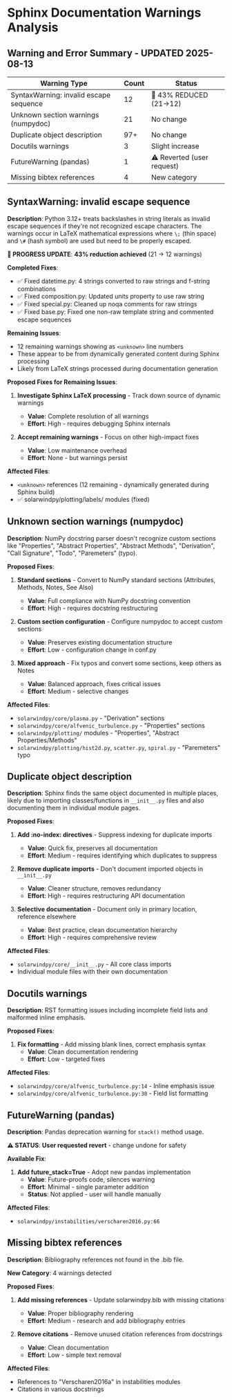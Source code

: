 # Sphinx Documentation Warnings Analysis

## Warning and Error Summary - UPDATED 2025-08-13

| Warning Type | Count | Status |
|-------------|-------|--------|
| SyntaxWarning: invalid escape sequence | 12 | 🔸 43% REDUCED (21→12) |
| Unknown section warnings (numpydoc) | 21 | No change |
| Duplicate object description | 97+ | No change |
| Docutils warnings | 3 | Slight increase |
| FutureWarning (pandas) | 1 | ⚠️ Reverted (user request) |
| Missing bibtex references | 4 | New category |

## SyntaxWarning: invalid escape sequence

**Description**: Python 3.12+ treats backslashes in string literals as invalid escape sequences if they're not recognized escape characters. The warnings occur in LaTeX mathematical expressions where `\;` (thin space) and `\#` (hash symbol) are used but need to be properly escaped.

**🔸 PROGRESS UPDATE**: **43% reduction achieved** (21 → 12 warnings)

**Completed Fixes**:
- ✅ Fixed datetime.py: 4 strings converted to raw strings and f-string combinations
- ✅ Fixed composition.py: Updated units property to use raw string
- ✅ Fixed special.py: Cleaned up noqa comments for raw strings  
- ✅ Fixed base.py: Fixed one non-raw template string and commented escape sequences

**Remaining Issues**:
- 12 remaining warnings showing as `<unknown>` line numbers
- These appear to be from dynamically generated content during Sphinx processing
- Likely from LaTeX strings processed during documentation generation

**Proposed Fixes for Remaining Issues**:
1. **Investigate Sphinx LaTeX processing** - Track down source of dynamic warnings
   - **Value**: Complete resolution of all warnings
   - **Effort**: High - requires debugging Sphinx internals

2. **Accept remaining warnings** - Focus on other high-impact fixes
   - **Value**: Low maintenance overhead
   - **Effort**: None - but warnings persist

**Affected Files**:
- `<unknown>` references (12 remaining - dynamically generated during Sphinx build)
- ✅ solarwindpy/plotting/labels/ modules (fixed)

## Unknown section warnings (numpydoc)

**Description**: NumPy docstring parser doesn't recognize custom sections like "Properties", "Abstract Properties", "Abstract Methods", "Derivation", "Call Signature", "Todo", "Paremeters" (typo).

**Proposed Fixes**:
1. **Standard sections** - Convert to NumPy standard sections (Attributes, Methods, Notes, See Also)
   - **Value**: Full compliance with NumPy docstring convention
   - **Effort**: High - requires docstring restructuring

2. **Custom section configuration** - Configure numpydoc to accept custom sections
   - **Value**: Preserves existing documentation structure
   - **Effort**: Low - configuration change in conf.py

3. **Mixed approach** - Fix typos and convert some sections, keep others as Notes
   - **Value**: Balanced approach, fixes critical issues
   - **Effort**: Medium - selective changes

**Affected Files**:
- `solarwindpy/core/plasma.py` - "Derivation" sections
- `solarwindpy/core/alfvenic_turbulence.py` - "Properties" sections  
- `solarwindpy/plotting/` modules - "Properties", "Abstract Properties/Methods"
- `solarwindpy/plotting/hist2d.py`, `scatter.py`, `spiral.py` - "Paremeters" typo

## Duplicate object description

**Description**: Sphinx finds the same object documented in multiple places, likely due to importing classes/functions in `__init__.py` files and also documenting them in individual module pages.

**Proposed Fixes**:
1. **Add :no-index: directives** - Suppress indexing for duplicate imports
   - **Value**: Quick fix, preserves all documentation
   - **Effort**: Medium - requires identifying which duplicates to suppress

2. **Remove duplicate imports** - Don't document imported objects in `__init__.py`
   - **Value**: Cleaner structure, removes redundancy  
   - **Effort**: High - requires restructuring API documentation

3. **Selective documentation** - Document only in primary location, reference elsewhere
   - **Value**: Best practice, clean documentation hierarchy
   - **Effort**: High - requires comprehensive review

**Affected Files**:
- `solarwindpy/core/__init__.py` - All core class imports
- Individual module files with their own documentation

## Docutils warnings

**Description**: RST formatting issues including incomplete field lists and malformed inline emphasis.

**Proposed Fixes**:
1. **Fix formatting** - Add missing blank lines, correct emphasis syntax
   - **Value**: Clean documentation rendering
   - **Effort**: Low - targeted fixes

**Affected Files**:
- `solarwindpy/core/alfvenic_turbulence.py:14` - Inline emphasis issue
- `solarwindpy/core/alfvenic_turbulence.py:30` - Field list formatting

## FutureWarning (pandas)

**Description**: Pandas deprecation warning for `stack()` method usage.

**⚠️ STATUS**: **User requested revert** - change undone for safety

**Available Fix**:
1. **Add future_stack=True** - Adopt new pandas implementation  
   - **Value**: Future-proofs code, silences warning
   - **Effort**: Minimal - single parameter addition
   - **Status**: Not applied - user will handle manually

**Affected Files**:
- `solarwindpy/instabilities/verscharen2016.py:66`

## Missing bibtex references

**Description**: Bibliography references not found in the .bib file.

**New Category**: 4 warnings detected

**Proposed Fixes**:
1. **Add missing references** - Update solarwindpy.bib with missing citations
   - **Value**: Proper bibliography rendering
   - **Effort**: Medium - research and add bibliography entries

2. **Remove citations** - Remove unused citation references from docstrings
   - **Value**: Clean documentation
   - **Effort**: Low - simple text removal

**Affected Files**:
- References to "Verscharen2016a" in instabilities modules
- Citations in various docstrings